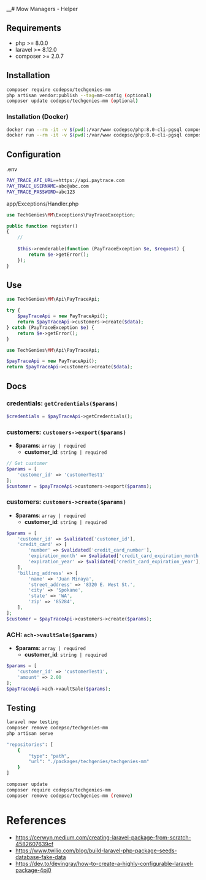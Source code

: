 __# Mow Managers - Helper

## Requirements

* php >= 8.0.0
* laravel >= 8.12.0
* composer >= 2.0.7

## Installation
```bash
composer require codepso/techgenies-mm
php artisan vendor:publish --tag=mm-config (optional)
composer update codepso/techgenies-mm (optional)
````

### Installation (Docker)
```bash
docker run --rm -it -v $(pwd):/var/www codepso/php:8.0-cli-pgsql composer require codepso/techgenies-mm
docker run --rm -it -v $(pwd):/var/www codepso/php:8.0-cli-pgsql composer update codepso/techgenies-mm
```

## Configuration

.env
```bash
PAY_TRACE_API_URL==https://api.paytrace.com
PAY_TRACE_USERNAME=abc@abc.com
PAY_TRACE_PASSWORD=abc123
````

app/Exceptions/Handler.php
```php
use TechGenies\MM\Exceptions\PayTraceException;

public function register()
{
    //
    
    $this->renderable(function (PayTraceException $e, $request) {
        return $e->getError();
    });
}
```

## Use
```php
use TechGenies\MM\Api\PayTraceApi;

try {
    $payTraceApi = new PayTraceApi();
    return $payTraceApi->customers->create($data);
} catch (PayTraceException $e) {
    return $e->getError();
}
```

```php
use TechGenies\MM\Api\PayTraceApi;

$payTraceApi = new PayTraceApi();
return $payTraceApi->customers->create($data);
```

## Docs

### credentials: `getCredentials($params)`
```php
$credentials = $payTraceApi->getCredentials();
```

### customers: `customers->export($params)`
* **$params**: `array | required`
    - **customer_id**: `string | required`

```php
// Get customer
$params = [
    'customer_id' => 'customerTest1'
];
$customer = $payTraceApi->customers->export($params);
```

### customers: `customers->create($params)`
* **$params**: `array | required`
    - **customer_id**: `string | required`

```php
$params = [
    'customer_id' => $validated['customer_id'],
    'credit_card' => [
        'number' => $validated['credit_card_number'],
        'expiration_month' => $validated['credit_card_expiration_month'],
        'expiration_year' => $validated['credit_card_expiration_year'],
    ],
    'billing_address' => [
        'name' => 'Juan Minaya',
        'street_address' => '8320 E. West St.',
        'city' => 'Spokane',
        'state' => 'WA',
        'zip' => '85284',
    ],
];
$customer = $payTraceApi->customers->create($params);
```

### ACH: `ach->vaultSale($params)`
* **$params**: `array | required`
    - **customer_id**: `string | required`
```php
$params = [
    'customer_id' => 'customerTest1',
    'amount' => 2.00
];
$payTraceApi->ach->vaultSale($params);
```

## Testing
```bash
laravel new testing
composer remove codepso/techgenies-mm
php artisan serve
```

```bash
"repositories": [
    {
        "type": "path",
        "url": "./packages/techgenies/techgenies-mm"
    }
]
```
```bash
composer update
composer require codepso/techgenies-mm
composer remove codepso/techgenies-mm (remove)
```

# References
- https://cerwyn.medium.com/creating-laravel-package-from-scratch-4582607639cf
- https://www.twilio.com/blog/build-laravel-php-package-seeds-database-fake-data
- https://dev.to/devingray/how-to-create-a-highly-configurable-laravel-package-4pj0
